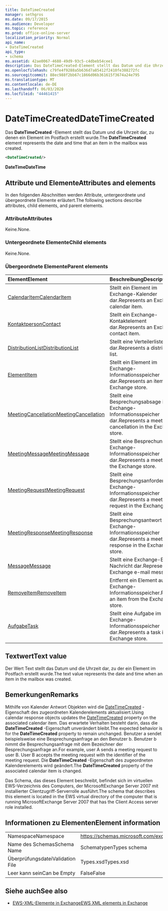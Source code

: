 ```yaml
---
title: DateTimeCreated
manager: sethgros
ms.date: 09/17/2015
ms.audience: Developer
ms.topic: reference
ms.prod: office-online-server
localization_priority: Normal
api_name:
- DateTimeCreated
api_type:
- schema
ms.assetid: 42ae0067-4688-49d9-93c5-c4dbeb54cee1
description: Das DateTimeCreated-Element stellt das Datum und die Uhrzeit dar, zu denen ein Element im Postfach erstellt wurde.
ms.openlocfilehash: c79fe4f9288a5b636d7a85412f2410fe388272fc
ms.sourcegitcommit: 88ec988f2bb67c1866d06b361615f3674a24e795
ms.translationtype: MT
ms.contentlocale: de-DE
ms.lasthandoff: 06/03/2020
ms.locfileid: "44461415"
---
```

# <a name="datetimecreated"></a><span data-ttu-id="fee26-103">DateTimeCreated</span><span class="sxs-lookup"><span data-stu-id="fee26-103">DateTimeCreated</span></span>

<span data-ttu-id="fee26-104">Das **DateTimeCreated** -Element stellt das Datum und die Uhrzeit dar, zu denen ein Element im Postfach erstellt wurde.</span><span class="sxs-lookup"><span data-stu-id="fee26-104">The **DateTimeCreated** element represents the date and time that an item in the mailbox was created.</span></span> 
  
```xml
<DateTimeCreated/>
```

<span data-ttu-id="fee26-105">**DateTime**</span><span class="sxs-lookup"><span data-stu-id="fee26-105">**DateTime**</span></span>

## <a name="attributes-and-elements"></a><span data-ttu-id="fee26-106">Attribute und Elemente</span><span class="sxs-lookup"><span data-stu-id="fee26-106">Attributes and elements</span></span>

<span data-ttu-id="fee26-107">In den folgenden Abschnitten werden Attribute, untergeordnete und übergeordnete Elemente erläutert.</span><span class="sxs-lookup"><span data-stu-id="fee26-107">The following sections describe attributes, child elements, and parent elements.</span></span>
  
### <a name="attributes"></a><span data-ttu-id="fee26-108">Attribute</span><span class="sxs-lookup"><span data-stu-id="fee26-108">Attributes</span></span>

<span data-ttu-id="fee26-109">Keine.</span><span class="sxs-lookup"><span data-stu-id="fee26-109">None.</span></span>
  
### <a name="child-elements"></a><span data-ttu-id="fee26-110">Untergeordnete Elemente</span><span class="sxs-lookup"><span data-stu-id="fee26-110">Child elements</span></span>

<span data-ttu-id="fee26-111">Keine.</span><span class="sxs-lookup"><span data-stu-id="fee26-111">None.</span></span>
  
### <a name="parent-elements"></a><span data-ttu-id="fee26-112">Übergeordnete Elemente</span><span class="sxs-lookup"><span data-stu-id="fee26-112">Parent elements</span></span>

|<span data-ttu-id="fee26-113">**Element**</span><span class="sxs-lookup"><span data-stu-id="fee26-113">**Element**</span></span>|<span data-ttu-id="fee26-114">**Beschreibung**</span><span class="sxs-lookup"><span data-stu-id="fee26-114">**Description**</span></span>|
|:-----|:-----|
|[<span data-ttu-id="fee26-115">CalendarItem</span><span class="sxs-lookup"><span data-stu-id="fee26-115">CalendarItem</span></span>](calendaritem.md) <br/> |<span data-ttu-id="fee26-116">Stellt ein Element im Exchange-Kalender dar.</span><span class="sxs-lookup"><span data-stu-id="fee26-116">Represents an Exchange calendar item.</span></span>  <br/> |
|[<span data-ttu-id="fee26-117">Kontaktperson</span><span class="sxs-lookup"><span data-stu-id="fee26-117">Contact</span></span>](contact.md) <br/> |<span data-ttu-id="fee26-118">Stellt ein Exchange-Kontaktelement dar.</span><span class="sxs-lookup"><span data-stu-id="fee26-118">Represents an Exchange contact item.</span></span>  <br/> |
|[<span data-ttu-id="fee26-119">DistributionList</span><span class="sxs-lookup"><span data-stu-id="fee26-119">DistributionList</span></span>](distributionlist.md) <br/> |<span data-ttu-id="fee26-120">Stellt eine Verteilerliste dar.</span><span class="sxs-lookup"><span data-stu-id="fee26-120">Represents a distribution list.</span></span>  <br/> |
|[<span data-ttu-id="fee26-121">Element</span><span class="sxs-lookup"><span data-stu-id="fee26-121">Item</span></span>](item.md) <br/> |<span data-ttu-id="fee26-122">Stellt ein Element im Exchange-Informationsspeicher dar.</span><span class="sxs-lookup"><span data-stu-id="fee26-122">Represents an item in the Exchange store.</span></span>  <br/> |
|[<span data-ttu-id="fee26-123">MeetingCancellation</span><span class="sxs-lookup"><span data-stu-id="fee26-123">MeetingCancellation</span></span>](meetingcancellation.md) <br/> |<span data-ttu-id="fee26-124">Stellt eine Besprechungsabsage im Exchange-Informationsspeicher dar.</span><span class="sxs-lookup"><span data-stu-id="fee26-124">Represents a meeting cancellation in the Exchange store.</span></span>  <br/> |
|[<span data-ttu-id="fee26-125">MeetingMessage</span><span class="sxs-lookup"><span data-stu-id="fee26-125">MeetingMessage</span></span>](meetingmessage.md) <br/> |<span data-ttu-id="fee26-126">Stellt eine Besprechung im Exchange-Informationsspeicher dar.</span><span class="sxs-lookup"><span data-stu-id="fee26-126">Represents a meeting in the Exchange store.</span></span>  <br/> |
|[<span data-ttu-id="fee26-127">MeetingRequest</span><span class="sxs-lookup"><span data-stu-id="fee26-127">MeetingRequest</span></span>](meetingrequest.md) <br/> |<span data-ttu-id="fee26-128">Stellt eine Besprechungsanforderung im Exchange-Informationsspeicher dar.</span><span class="sxs-lookup"><span data-stu-id="fee26-128">Represents a meeting request in the Exchange store.</span></span>  <br/> |
|[<span data-ttu-id="fee26-129">MeetingResponse</span><span class="sxs-lookup"><span data-stu-id="fee26-129">MeetingResponse</span></span>](meetingresponse.md) <br/> |<span data-ttu-id="fee26-130">Stellt eine Besprechungsantwort im Exchange-Informationsspeicher dar.</span><span class="sxs-lookup"><span data-stu-id="fee26-130">Represents a meeting response in the Exchange store.</span></span>  <br/> |
|[<span data-ttu-id="fee26-131">Message</span><span class="sxs-lookup"><span data-stu-id="fee26-131">Message</span></span>](message-ex15websvcsotherref.md) <br/> |<span data-ttu-id="fee26-132">Stellt eine Exchange-E-Mail-Nachricht dar.</span><span class="sxs-lookup"><span data-stu-id="fee26-132">Represents an Exchange e-mail message.</span></span>  <br/> |
|[<span data-ttu-id="fee26-133">RemoveItem</span><span class="sxs-lookup"><span data-stu-id="fee26-133">RemoveItem</span></span>](removeitem.md) <br/> |<span data-ttu-id="fee26-134">Entfernt ein Element aus dem Exchange-Informationsspeicher.</span><span class="sxs-lookup"><span data-stu-id="fee26-134">Removes an item from the Exchange store.</span></span>  <br/> |
|[<span data-ttu-id="fee26-135">Aufgabe</span><span class="sxs-lookup"><span data-stu-id="fee26-135">Task</span></span>](task.md) <br/> |<span data-ttu-id="fee26-136">Stellt eine Aufgabe im Exchange-Informationsspeicher dar.</span><span class="sxs-lookup"><span data-stu-id="fee26-136">Represents a task in the Exchange store.</span></span>  <br/> |
   
## <a name="text-value"></a><span data-ttu-id="fee26-137">Textwert</span><span class="sxs-lookup"><span data-stu-id="fee26-137">Text value</span></span>

<span data-ttu-id="fee26-138">Der Wert Text stellt das Datum und die Uhrzeit dar, zu der ein Element im Postfach erstellt wurde.</span><span class="sxs-lookup"><span data-stu-id="fee26-138">The text value represents the date and time when an item in the mailbox was created.</span></span>
  
## <a name="remarks"></a><span data-ttu-id="fee26-139">Bemerkungen</span><span class="sxs-lookup"><span data-stu-id="fee26-139">Remarks</span></span>

<span data-ttu-id="fee26-140">Mithilfe von Kalender Antwort Objekten wird die [DateTimeCreated](datetimecreated.md) -Eigenschaft des zugeordneten Kalenderelements aktualisiert.</span><span class="sxs-lookup"><span data-stu-id="fee26-140">Using calendar response objects updates the [DateTimeCreated](datetimecreated.md) property on the associated calendar item.</span></span> <span data-ttu-id="fee26-141">Das erwartete Verhalten besteht darin, dass die **DateTimeCreated** -Eigenschaft unverändert bleibt.</span><span class="sxs-lookup"><span data-stu-id="fee26-141">The expected behavior is for the **DateTimeCreated** property to remain unchanged.</span></span> <span data-ttu-id="fee26-142">Benutzer a sendet beispielsweise eine Besprechungsanfrage an den Benutzer b. Benutzer b nimmt die Besprechungsanfrage mit dem Bezeichner der Besprechungsanfrage an.</span><span class="sxs-lookup"><span data-stu-id="fee26-142">For example, user A sends a meeting request to user B. User B accepts the meeting request with the identifier of the meeting request.</span></span> <span data-ttu-id="fee26-143">Die **DateTimeCreated** -Eigenschaft des zugeordneten Kalenderelements wird geändert.</span><span class="sxs-lookup"><span data-stu-id="fee26-143">The **DateTimeCreated** property of the associated calendar item is changed.</span></span> 
  
<span data-ttu-id="fee26-144">Das Schema, das dieses Element beschreibt, befindet sich im virtuellen EWS-Verzeichnis des Computers, der MicrosoftExchange Server 2007 mit installierter Clientzugriff-Serverrolle ausführt.</span><span class="sxs-lookup"><span data-stu-id="fee26-144">The schema that describes this element is located in the EWS virtual directory of the computer that is running MicrosoftExchange Server 2007 that has the Client Access server role installed.</span></span>
  
## <a name="element-information"></a><span data-ttu-id="fee26-145">Informationen zu Elementen</span><span class="sxs-lookup"><span data-stu-id="fee26-145">Element information</span></span>

|||
|:-----|:-----|
|<span data-ttu-id="fee26-146">Namespace</span><span class="sxs-lookup"><span data-stu-id="fee26-146">Namespace</span></span>  <br/> |https://schemas.microsoft.com/exchange/services/2006/types  <br/> |
|<span data-ttu-id="fee26-147">Name des Schemas</span><span class="sxs-lookup"><span data-stu-id="fee26-147">Schema Name</span></span>  <br/> |<span data-ttu-id="fee26-148">Schematypen</span><span class="sxs-lookup"><span data-stu-id="fee26-148">Types schema</span></span>  <br/> |
|<span data-ttu-id="fee26-149">Überprüfungsdatei</span><span class="sxs-lookup"><span data-stu-id="fee26-149">Validation File</span></span>  <br/> |<span data-ttu-id="fee26-150">Types.xsd</span><span class="sxs-lookup"><span data-stu-id="fee26-150">Types.xsd</span></span>  <br/> |
|<span data-ttu-id="fee26-151">Leer kann sein</span><span class="sxs-lookup"><span data-stu-id="fee26-151">Can be Empty</span></span>  <br/> |<span data-ttu-id="fee26-152">False</span><span class="sxs-lookup"><span data-stu-id="fee26-152">False</span></span>  <br/> |
   
## <a name="see-also"></a><span data-ttu-id="fee26-153">Siehe auch</span><span class="sxs-lookup"><span data-stu-id="fee26-153">See also</span></span>

- [<span data-ttu-id="fee26-154">EWS-XML-Elemente in Exchange</span><span class="sxs-lookup"><span data-stu-id="fee26-154">EWS XML elements in Exchange</span></span>](ews-xml-elements-in-exchange.md)

